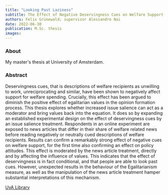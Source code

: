```yaml
---
title: "Looking Past Laziness"
subtitle: The Effect of Negative Deservingness Cues on Welfare Support Across Different Levels of Issue Salience
authors: Felix Grünewald; supervisor Alessandro Nai
date: 2022-06-30
publication: M.Sc. thesis
images: 
---
```


### About
My master's thesis at University of Amsterdam.

### Abstract
Deservingness cues, that is descriptions of welfare recipients as unwilling to work, unreciprocating and similar, have been shown to negatively affect support for welfare spending. Crucially, this effect has been argued to diminish the positive effect of egalitarian values in the opinion formation process. This thesis explores whether increased issue salience can act as a moderator and bring values back into the equation. It does so by expanding an established experimental design on the effect of deservingness cues by an issue salience treatment. Respondents in an online experiment are exposed to news articles that differ in their share of welfare related news before reading negatively or neutrally cued descriptions of welfare recipients. Results can confirm a remarkably strong effect of negative cues on welfare support, for the first time also confirming an effect on policy attitudes. This effect is moderated by the news article treatment, directly and by affecting the influence of values. This indicates that the effect of deservingness is in fact conditional, and that people are able to look past cues. However, unexpected results in the behaviour of the Egalitarianism measure, as well as the manipulation of the news article treatment hamper substantial interpretations of this mechanism.

[UvA Library](https://scripties.uba.uva.nl/search?id=c7012523)